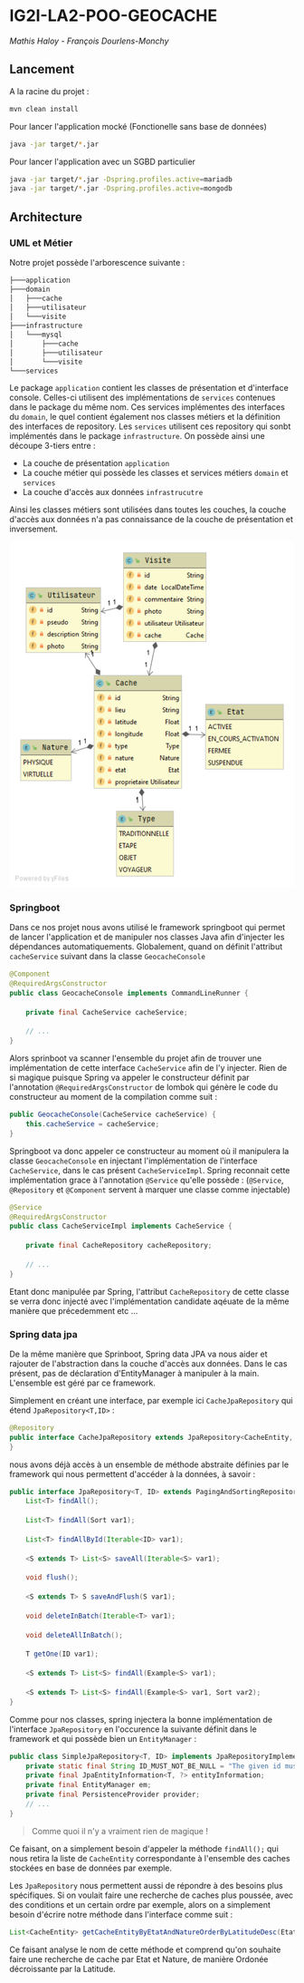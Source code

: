 # IG2I-LA2-POO-GEOCACHE
*Mathis Haloy - François Dourlens-Monchy*

## Lancement

A la racine du projet :

```bash
mvn clean install
```
Pour lancer l'application mocké (Fonctionelle sans base de données)
```bash
java -jar target/*.jar
```
Pour lancer l'application avec un SGBD particulier
```bash
java -jar target/*.jar -Dspring.profiles.active=mariadb
java -jar target/*.jar -Dspring.profiles.active=mongodb
```

## Architecture

### UML et Métier

Notre projet possède l'arborescence suivante : 

```
├───application
├───domain
│   ├───cache
│   ├───utilisateur
│   └───visite
├───infrastructure
│   └───mysql
│       ├───cache
│       ├───utilisateur
│       └───visite
└───services
```
Le package `application` contient les classes de présentation et d'interface console. Celles-ci utilisent des implémentations de `services` contenues dans le package du même nom.
Ces services implémentes des interfaces du `domain`, le quel contient également nos classes métiers et la définition des interfaces de repository. Les `services` utilisent ces repository qui sonbt implémentés dans le package `infrastructure`.
On possède ainsi une découpe 3-tiers entre :
+ La couche de présentation `application`
+ La couche métier qui possède les classes et services métiers `domain` et `services`
+ La couche d'accès aux données `infrastrucutre`

Ainsi les classes métiers sont utilisées dans toutes les couches, la couche d'accès aux données n'a pas connaissance de la couche de présentation et inversement.

![UML](CacheUML.png)

### Springboot

Dans ce nos projet nous avons utilisé le framework springboot qui permet de lancer l'application et de manipuler nos classes Java
afin d'injecter les dépendances automatiquements. Globalement, quand on définit l'attribut `cacheService` suivant dans la classe ```GeocacheConsole```
```java
@Component
@RequiredArgsConstructor
public class GeocacheConsole implements CommandLineRunner {

    private final CacheService cacheService;
    
    // ...
}
```
Alors sprinboot va scanner l'ensemble du projet afin de trouver une implémentation de cette interface ```CacheService```
afin de l'y injecter. Rien de si magique puisque Spring va appeler le constructeur définit par l'annotation `@RequiredArgsConstructor` de lombok
qui génère le code du constructeur au moment de la compilation comme suit :

```java
public GeocacheConsole(CacheService cacheService) {
    this.cacheService = cacheService;
}
```
Springboot va donc appeler ce constructeur au moment où il manipulera la classe `GeocacheConsole` en injectant l'implémentation
de l'interface `CacheService`, dans le cas présent `CacheServiceImpl`. Spring reconnait cette implémentation grace à l'annotation
`@Service` qu'elle possède : (`@Service`, `@Repository` et `@Component` servent à marquer une classe comme injectable)
```java
@Service
@RequiredArgsConstructor
public class CacheServiceImpl implements CacheService {

    private final CacheRepository cacheRepository;
    
    // ...
}
```
Etant donc manipulée par Spring, l'attribut `CacheRepository` de cette classe se verra donc injecté avec l'implémentation candidate aqéuate
de la même manière que précedemment etc ...

### Spring data jpa

De la même manière que Sprinboot, Spring data JPA va nous aider et rajouter de l'abstraction dans la couche d'accès aux données.
Dans le cas présent, pas de déclaration d'EntityManager à manipuler à la main. L'ensemble est géré par ce framework.

Simplement en créant une interface, par exemple ici `CacheJpaRepository` qui étend `JpaRepository<T,ID>` :
```java
@Repository
public interface CacheJpaRepository extends JpaRepository<CacheEntity, String> {
}
```
nous avons déjà accès à un ensemble de méthode abstraite définies par le framework qui nous permettent d'accéder à la données, à savoir :

```java
public interface JpaRepository<T, ID> extends PagingAndSortingRepository<T, ID>, QueryByExampleExecutor<T> {
    List<T> findAll();

    List<T> findAll(Sort var1);

    List<T> findAllById(Iterable<ID> var1);

    <S extends T> List<S> saveAll(Iterable<S> var1);

    void flush();

    <S extends T> S saveAndFlush(S var1);

    void deleteInBatch(Iterable<T> var1);

    void deleteAllInBatch();

    T getOne(ID var1);

    <S extends T> List<S> findAll(Example<S> var1);

    <S extends T> List<S> findAll(Example<S> var1, Sort var2);
}
```

Comme pour nos classes, spring injectera la bonne implémentation de l'interface `JpaRepository` en l'occurence la 
suivante définit dans le framework et qui possède bien un `EntityManager` :
```java
public class SimpleJpaRepository<T, ID> implements JpaRepositoryImplementation<T, ID> {
    private static final String ID_MUST_NOT_BE_NULL = "The given id must not be null!";
    private final JpaEntityInformation<T, ?> entityInformation;
    private final EntityManager em;
    private final PersistenceProvider provider;
    // ...
}
```
> Comme quoi il n'y a vraiment rien de magique !

Ce faisant, on a simplement besoin d'appeler la méthode `findAll();` qui nous retira la liste de `CacheEntity` correspondante
à l'ensemble des caches stockées en base de données par exemple.

Les `JpaRepository` nous permettent aussi de répondre à des besoins plus spécifiques. Si on voulait faire une recherche
de caches plus poussée, avec des conditions et un certain ordre par exemple, alors on a simplement besoin d'écrire notre
méthode dans l'interface comme suit :
```java
List<CacheEntity> getCacheEntityByEtatAndNatureOrderByLatitudeDesc(Etat etat, Nature nature);
```

Ce faisant analyse le nom de cette méthode et comprend qu'on souhaite faire une recherche de cache par Etat et Nature,
de manière Ordonée décroissante par la Latitude.